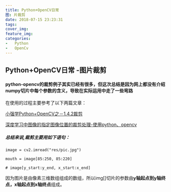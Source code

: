 ```yaml
---
title: Python+OpenCV日常
图: 片裁剪
date: 2018-07-15 23:23:31
tags:
cover_img:
feature_img:
categories: 
-	Python
-   OpenCv
---
```

## Python+OpenCV日常 -图片裁剪


#### python-opencv的裁剪例子其实已经有很多，但这次总结是因为网上都没有介绍numpy切片中每个参数的含义，导致在实际运用中走了一些弯路
 
在使用的过程主要参考了以下两篇文章：

[小强学Python+OpenCV之－1.4.2裁剪](https://blog.csdn.net/eric_pycv/article/details/72637086)

[深度学习中图像的指定图像位置的裁剪处理-使用python、opencv](https://blog.csdn.net/wingfox117/article/details/79314050)


##### 总结来说,裁剪主要用如下语句：
    
```
image = cv2.imread("res/pic.jpg")

mouth = image[85:250, 85:220]

# image[y_start:y_end, x_start:x_end]
```
因为图片是由像素三维数组组成的数组，所以img[]切片的参数由**y轴起点到y轴终点，x轴起点到x轴终点**组成。
